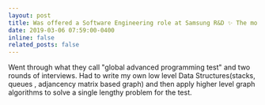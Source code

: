 ```yaml
---
layout: post
title: Was offered a Software Engineering role at Samsung R&D ✨ The most coveted and only international tech setup in my country!
date: 2019-03-06 07:59:00-0400
inline: false
related_posts: false
---
```




Went through what they call "global advanced programming test" and two rounds of interviews. Had to write my own low level Data Structures(stacks, queues , adjancency matrix based graph) and then apply higher level graph algorithms to solve a single lengthy problem for the test. 
